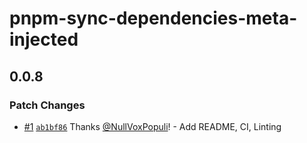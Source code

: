 # pnpm-sync-dependencies-meta-injected

## 0.0.8

### Patch Changes

- [#1](https://github.com/NullVoxPopuli/pnpm-sync-dependencies-meta-injected/pull/1) [`ab1bf86`](https://github.com/NullVoxPopuli/pnpm-sync-dependencies-meta-injected/commit/ab1bf86bc632f1cf50b3eed034795dbc22d884c9) Thanks [@NullVoxPopuli](https://github.com/NullVoxPopuli)! - Add README, CI, Linting
